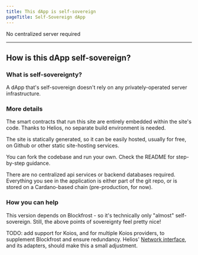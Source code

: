 ```yaml
---
title: This dApp is self-sovereign
pageTitle: Self-Sovereign dApp
---
```


No centralized server required

---

## How is this dApp self-sovereign?

### What is self-sovereignty?

A dApp that's self-sovereign doesn't rely on any  privately-operated server infrastructure.

### More details

The smart contracts that run this site are entirely embedded within the site's code.  Thanks to Helios, no separate build environment is needed.

The site is statically generated, so it can be easily hosted, usually for free, on Github or other static site-hosting services.

You can fork the codebase and run your own.  Check the README for step-by-step guidance.

There are no centralized api services or backend databases required.  Everything you see in the application is either part of the git repo, or is stored on a Cardano-based chain (pre-production, for now).

### How you can help

This version depends on Blockfrost - so it's technically only "almost" self-sovereign.  Still, the above points of sovereignty feel pretty nice!

TODO: add support for Koios, and for multiple Koios providers, to supplement Blockfrost and ensure redundancy.  Helios' [Network interface](https://www.hyperion-bt.org/helios-book/api/reference/interfaces/Network.html), and its adapters, should make this a small adjustment.

